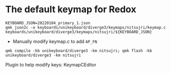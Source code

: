 # The default keymap for Redox

```
KEYBOARD_JSON=20220104_primary_1.json
qmk json2c -o keyboards/unikeyboard/diverge3/keymaps/nitsujri/keymap.c keyboards/unikeyboard/diverge3/keymaps/nitsujri/${KEYBOARD_JSON}
```

- Manually modify keymap.c to add `AP_FN`

`qmk compile -kb unikeyboard/diverge3 -km nitsujri; qmk flash -kb unikeyboard/diverge3 -km nitsujri`

Plugin to help modify keys: KeymapCEditor

